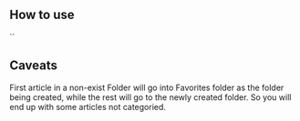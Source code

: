 ## How to use

``

## Caveats
First article in a non-exist Folder will go into Favorites folder as the folder being created, while the rest will go to the newly created folder. So you will end up with some articles not categoried.
